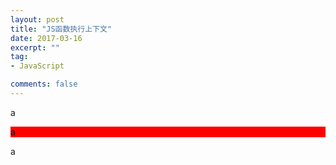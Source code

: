 ```yaml
---
layout: post
title: "JS函数执行上下文"
date: 2017-03-16
excerpt: ""
tag:
- JavaScript

comments: false
---
```

a
<div style="background-color:red">
a
</div>
<script>
window.onload = function(){
	alert("hello");
}
</script>

a